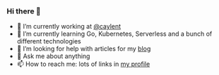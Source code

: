 ### Hi there 👋

- 🔭 I’m currently working at [@caylent](https://github.com/tactivos)
- 🌱 I’m currently learning Go, Kubernetes, Serverless and a bunch of different technologies
- 🤔 I’m looking for help with articles for my [blog](https://techsquad.rocks)
- 💬 Ask me about anything
- 📫 How to reach me: lots of links in [my profile](https://github.com/kainlite)
